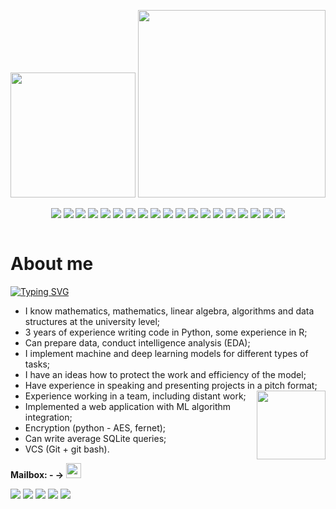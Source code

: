 <div id="header" align="left">
  <p>
    <img src="https://media.giphy.com/media/v1.Y2lkPTc5MGI3NjExZjhhY2E1YjdlMjAzZTQ2YTQ0NWJhYmE2YjdjM2IxZGEwMTA0MTVkZSZlcD12MV9pbnRlcm5hbF9naWZzX2dpZklkJmN0PXRz/oxlQ6zaJl8HJOsrXGF/giphy.gif" width="200" height="200">
    <img src="https://media.giphy.com/media/1Y8W9ulKegQLFHp5f4/giphy.gif" width="300" height="300">
  </p>
</div>

<div id="badges">
  <p align="center">
      <img src="https://img.shields.io/badge/sqlite-%2307405e.svg?style=for-the-badge&logo=sqlite&logoColor=white">
      <img src="https://img.shields.io/badge/Atom-%2366595C.svg?style=for-the-badge&logo=atom&logoColor=white">
      <img src="https://img.shields.io/badge/pycharm-143?style=for-the-badge&logo=pycharm&logoColor=black&color=black&labelColor=green">
      <img src="https://img.shields.io/badge/python-3670A0?style=for-the-badge&logo=python&logoColor=ffdd54">
      <img src="https://img.shields.io/badge/scikit--learn-%23F7931E.svg?style=for-the-badge&logo=scikit-learn&logoColor=white">
      <img src="https://img.shields.io/badge/TensorFlow-%23FF6F00.svg?style=for-the-badge&logo=TensorFlow&logoColor=white">
      <img src="https://img.shields.io/badge/numpy-%23013243.svg?style=for-the-badge&logo=numpy&logoColor=white">
      <img src="https://img.shields.io/badge/pandas-%23150458.svg?style=for-the-badge&logo=pandas&logoColor=white">
      <img src="https://img.shields.io/badge/jupyter-%23FA0F00.svg?style=for-the-badge&logo=jupyter&logoColor=white">
      <img src="https://img.shields.io/badge/r-%23276DC3.svg?style=for-the-badge&logo=r&logoColor=white">
      <img src="https://img.shields.io/badge/git-%23F05033.svg?style=for-the-badge&logo=git&logoColor=white">
      <img src="https://img.shields.io/badge/gitlab-%23181717.svg?style=for-the-badge&logo=gitlab&logoColor=white">
      <img src="https://img.shields.io/badge/html5-%23E34F26.svg?style=for-the-badge&logo=html5&logoColor=white">
      <img src="https://img.shields.io/badge/Matplotlib-%230C55A5.svg?style=for-the-badge&logo=Matplotlib&logoColor=white">
      <img src="https://img.shields.io/badge/IntelliJIDEA-000000.svg?style=for-the-badge&logo=intellij-idea&logoColor=white">
      <img src="https://img.shields.io/badge/Spyder-838485?style=for-the-badge&logo=spyder%20ide&logoColor=maroon">
      <img src="https://img.shields.io/badge/PyTorch-%23EE4C2C.svg?style=for-the-badge&logo=PyTorch&logoColor=white">
      <img src="https://img.shields.io/badge/markdown-%23000000.svg?style=for-the-badge&logo=markdown&logoColor=white">
      <img src="https://img.shields.io/badge/Keras-%23D00000.svg?style=for-the-badge&logo=Keras&logoColor=white">
  </p>
</div>
<div id="counter">
  <p align="center">
    <img src="https://komarev.com/ghpvc/?username=your-github-username&style=flat-square&color=blue" alt=""/>
  </p>
</div>

<div id="body">
  <h1>About me</h1>
  
[![Typing SVG](https://readme-typing-svg.herokuapp.com?color=1484FFFF&lines=ML+DEVELOPER)](https://git.io/typing-svg)
<p>
   <ul>
     <li>I know mathematics, mathematics, linear algebra, algorithms and data structures at the university level;</li>
     <li>3 years of experience writing code in Python, some experience in R;</li>
     <li>Can prepare data, conduct intelligence analysis (EDA);</li>
     <li>I implement machine and deep learning models for different types of tasks;</li>
     <li>I have an ideas how to protect the work and efficiency of the model;</li>
     <li>Have experience in speaking and presenting projects in a pitch format;<img align="right" src="https://media.giphy.com/media/v1.Y2lkPTc5MGI3NjExZWQ2ZDc1ODhjYTk5MThlZWI0YmMwNmEyNzAzNThjNzU4NGM1YmE3MCZlcD12MV9pbnRlcm5hbF9naWZzX2dpZklkJmN0PXM/lnIfDxGkt2t6L3KmgG/giphy.gif" height="110px"></li>
     <li>Experience working in a team, including distant work;</li>
     <li>Implemented a web application with ML algorithm integration;</li>
     <li>Encryption (python - AES, fernet);</li>
     <li>Can write average SQLite queries;</li>
     <li>VCS (Git + git bash).</li>
   </ul>
  </p>
  
  <p><b>Mailbox: - -> </b><a href="https://t.me/GRECHAX"><img src="https://img.shields.io/badge/Telegram-2CA5E0?style=for-the-badge&logo=telegram&logoColor=white" height="24px"></a></p>
</div>
    
![](https://github-profile-summary-cards.vercel.app/api/cards/profile-details?username=Lyutikk&theme=transparent)
![](https://github-profile-summary-cards.vercel.app/api/cards/most-commit-language?username=Lyutikk&theme=transparent)
![](https://github-profile-summary-cards.vercel.app/api/cards/repos-per-language?username=Lyutikk&theme=transparent)
![](https://github-profile-summary-cards.vercel.app/api/cards/stats?username=Lyutikk&theme=transparent)
![](https://github-profile-summary-cards.vercel.app/api/cards/productive-time?username=Lyutikk&theme=transparent)

